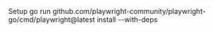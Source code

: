 Setup
go run github.com/playwright-community/playwright-go/cmd/playwright@latest install --with-deps
